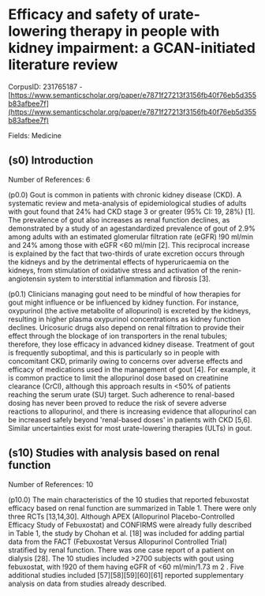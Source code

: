 # Efficacy and safety of urate-lowering therapy in people with kidney impairment: a GCAN-initiated literature review

CorpusID: 231765187 - [https://www.semanticscholar.org/paper/e7871f27213f3156fb40f76eb5d355b83afbee7f](https://www.semanticscholar.org/paper/e7871f27213f3156fb40f76eb5d355b83afbee7f)

Fields: Medicine

## (s0) Introduction
Number of References: 6

(p0.0) Gout is common in patients with chronic kidney disease (CKD). A systematic review and meta-analysis of epidemiological studies of adults with gout found that 24% had CKD stage 3 or greater (95% CI: 19, 28%) [1]. The prevalence of gout also increases as renal function declines, as demonstrated by a study of an agestandardized prevalence of gout of 2.9% among adults with an estimated glomerular filtration rate (eGFR) !90 ml/min and 24% among those with eGFR <60 ml/min [2]. This reciprocal increase is explained by the fact that two-thirds of urate excretion occurs through the kidneys and by the detrimental effects of hyperuricaemia on the kidneys, from stimulation of oxidative stress and activation of the renin-angiotensin system to interstitial inflammation and fibrosis [3].

(p0.1) Clinicians managing gout need to be mindful of how therapies for gout might influence or be influenced by kidney function. For instance, oxypurinol (the active metabolite of allopurinol) is excreted by the kidneys, resulting in higher plasma oxypurinol concentrations as kidney function declines. Uricosuric drugs also depend on renal filtration to provide their effect through the blockage of ion transporters in the renal tubules; therefore, they lose efficacy in advanced kidney disease. Treatment of gout is frequently suboptimal, and this is particularly so in people with concomitant CKD, primarily owing to concerns over adverse effects and efficacy of medications used in the management of gout [4]. For example, it is common practice to limit the allopurinol dose based on creatinine clearance (CrCl), although this approach results in <50% of patients reaching the serum urate (SU) target. Such adherence to renal-based dosing has never been proved to reduce the risk of severe adverse reactions to allopurinol, and there is increasing evidence that allopurinol can be increased safely beyond 'renal-based doses' in patients with CKD [5,6]. Similar uncertainties exist for most urate-lowering therapies (ULTs) in gout.
## (s10) Studies with analysis based on renal function
Number of References: 10

(p10.0) The main characteristics of the 10 studies that reported febuxostat efficacy based on renal function are summarized in Table 1. There were only three RCTs [13,14,30]. Although APEX (Allopurinol Placebo-Controlled Efficacy Study of Febuxostat) and CONFIRMS were already fully described in Table 1, the study by Chohan et al. [18] was included for adding partial data from the FACT (Febuxostat Versus Allopurinol Controlled Trial) stratified by renal function. There was one case report of a patient on dialysis [28]. The 10 studies included >2700 subjects with gout using febuxostat, with !920 of them having eGFR of <60 ml/min/1.73 m 2 . Five additional studies included [57][58][59][60][61] reported supplementary analysis on data from studies already described.
